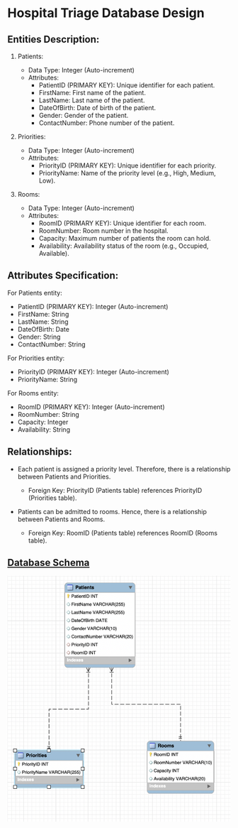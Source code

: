 # Hospital Triage Database Design

## Entities Description:

1. Patients:
   - Data Type: Integer (Auto-increment)
   - Attributes:
     - PatientID (PRIMARY KEY): Unique identifier for each patient.
     - FirstName: First name of the patient.
     - LastName: Last name of the patient.
     - DateOfBirth: Date of birth of the patient.
     - Gender: Gender of the patient.
     - ContactNumber: Phone number of the patient.

2. Priorities:
   - Data Type: Integer (Auto-increment)
   - Attributes:
     - PriorityID (PRIMARY KEY): Unique identifier for each priority.
     - PriorityName: Name of the priority level (e.g., High, Medium, Low).
     
3. Rooms:
   - Data Type: Integer (Auto-increment)
   - Attributes:
     - RoomID (PRIMARY KEY): Unique identifier for each room.
     - RoomNumber: Room number in the hospital.
     - Capacity: Maximum number of patients the room can hold.
     - Availability: Availability status of the room (e.g., Occupied, Available).

## Attributes Specification:

For Patients entity:
- PatientID (PRIMARY KEY): Integer (Auto-increment)
- FirstName: String
- LastName: String
- DateOfBirth: Date
- Gender: String
- ContactNumber: String

For Priorities entity:
- PriorityID (PRIMARY KEY): Integer (Auto-increment)
- PriorityName: String

For Rooms entity:
- RoomID (PRIMARY KEY): Integer (Auto-increment)
- RoomNumber: String
- Capacity: Integer
- Availability: String

## Relationships:

- Each patient is assigned a priority level. Therefore, there is a relationship between Patients and Priorities.
  - Foreign Key: PriorityID (Patients table) references PriorityID (Priorities table).

- Patients can be admitted to rooms. Hence, there is a relationship between Patients and Rooms.
  - Foreign Key: RoomID (Patients table) references RoomID (Rooms table).

## [Database Schema](schema.png)

![Database Schema](schema.png)

